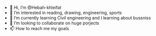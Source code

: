 - 👋 Hi, I’m @Hebah-khleifat
- 👀 I’m interested in reading, drawing, engineering, sports
- 🌱 I’m currently learning Civil engineering and I learning about bussniss
- 💞️ I’m looking to collaborate on huge porjects
- 📫 How to reach me my goals

<!---
Hebah-khleifat/Hebah-khleifat is a ✨ special ✨ repository because its `README.md` (this file) appears on your GitHub profile.
You can click the Preview link to take a look at your changes.
--->
